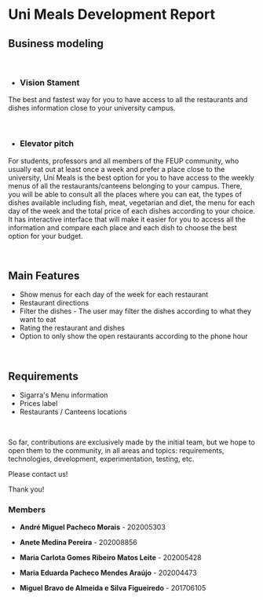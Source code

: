 

# Uni Meals Development Report



 ## Business modeling

&nbsp; 



- ### Vision Stament
The best and fastest way for you to have access to all the restaurants and dishes information close to your university campus.

&nbsp; 


- ### Elevator pitch
For students, professors and all members of the FEUP community, who usually eat out at least once a week and prefer a place close to the university, Uni Meals is the best option for you to have access to the weekly menus of all the restaurants/canteens belonging to your campus. There, you will be able to consult all the places where you can eat, the types of dishes available including fish, meat, vegetarian and diet, the menu for each day of the week and the total price of each dishes according to your choice.
 It has interactive interface that will make it easier for you to access all the information and compare each place and each dish to choose the best option for your budget. 

&nbsp; 


## Main Features
 -  Show menus for each day of the week for each restaurant 
 -  Restaurant directions
 -  Filter the dishes - The user may filter the dishes according to what they want to eat
 -  Rating the restaurant and dishes
 -  Option to only show the open restaurants according to the phone hour

&nbsp; 


## Requirements
- Sigarra's Menu information
- Prices label
- Restaurants / Canteens locations


&nbsp; 


So far, contributions are exclusively made by the initial team, but we hope to open them to the community, in all areas and topics: requirements, technologies, development, experimentation, testing, etc.

Please contact us!

Thank you!



### Members


- **André Miguel Pacheco Morais** - 202005303

- **Anete Medina Pereira** - 202008856

- **Maria Carlota Gomes Ribeiro Matos Leite** - 202005428

- **Maria Eduarda Pacheco Mendes Araújo** - 202004473

- **Miguel Bravo de Almeida e Silva Figueiredo** - 201706105 
